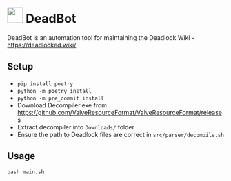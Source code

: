 # <img src="assets/Bebop_card.png" width="36">  DeadBot 
DeadBot is an automation tool for maintaining the Deadlock Wiki - https://deadlocked.wiki/

## Setup
- `pip install poetry`
- `python -m poetry install`
- `python -m pre_commit install`
- Download Decompiler.exe from https://github.com/ValveResourceFormat/ValveResourceFormat/releases
- Extract decompiler into `Downloads/` folder
- Ensure the path to Deadlock files are correct in `src/parser/decompile.sh`

## Usage
`bash main.sh`
